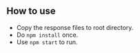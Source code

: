 How to use
-----------------
* Copy the response files to root directory.
* Do `npm install` once.
* Use `npm start` to run.
